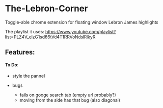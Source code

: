 # The-Lebron-Corner
Toggle-able chrome extension for floating window Lebron James highlights 


The playlist it uses: https://www.youtube.com/playlist?list=PLZ4V_elzG1sd66tVd4T1RRVoNdslRlkyR

## Features:

#### To Do:
- style the pannel

- bugs
    - fails on googe search tab (empty url probably?)
    - moving from the side has that bug (also diagonal)